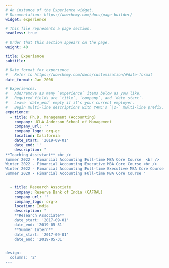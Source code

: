 ```yaml
---
# An instance of the Experience widget.
# Documentation: https://wowchemy.com/docs/page-builder/
widget: experience

# This file represents a page section.
headless: true

# Order that this section appears on the page.
weight: 40

title: Experience
subtitle:

# Date format for experience
#   Refer to https://wowchemy.com/docs/customization/#date-format
date_format: Jan 2006

# Experiences.
#   Add/remove as many `experience` items below as you like.
#   Required fields are `title`, `company`, and `date_start`.
#   Leave `date_end` empty if it's your current employer.
#   Begin multi-line descriptions with YAML's `|2-` multi-line prefix.
experience:
  - title: Ph.D. Management (Accounting)
    company: UCLA Anderson School of Management
    company_url: ''
    company_logo: org-gc
    location: California
    date_start: '2019-09-01'
    date_end: ''
    description: " 
**Teaching Assistant** <br />
Summer 2022 - Financial Accounting Full-time MBA Core Course  <br />
Winter 2022 - Financial Accounting Executive MBA Core Course <br />
Winter 2022 - Financial Accounting Full-time Executive MBA Core Course <br />
Summer 2020 - Financial Accounting FUll-time MBA Core Course "
    

  - title: Research Associate
    company: Reserve Bank of India (CAFRAL)
    company_url: ''
    company_logo: org-x
    location: India
    description: "
    **Research Associate**
    date_start: '2017-09-01'
    date_end: '2019-05-31'
    **Summer Intern**
    date_start: '2017-09-01'
    date_end: '2019-05-31'
   

design:
  columns: '2'
---
```


